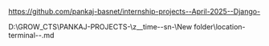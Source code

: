 https://github.com/pankaj-basnet/internship-projects--April-2025--Django-

D:\GROW_CTS\PANKAJ-PROJECTS-\z__time--sn-\New folder\location-terminal--.md